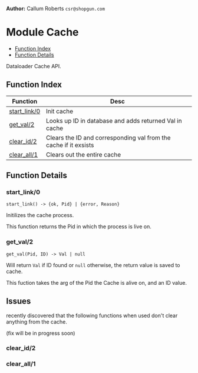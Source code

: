 


__Author:__ Callum Roberts `csr@shopgun.com`

# Module Cache #
* [Function Index](#index)
* [Function Details](#functions)

Dataloader Cache API.


<a name="index"></a>

## Function Index ##

| Function      | Desc          |
|---------------|---------------|
| <a href="#start_link-0">start_link/0</a> | Init cache |
| <a href="#get_val-2">get_val/2</a> | Looks up ID in database and adds returned Val in cache |
| <a href="#clear_id-2">clear_id/2</a> | Clears the ID and corresponding val from the cache if it exsists |
| <a href="#clear_all-1">clear_all/1</a> | Clears out the entire cache  |


<a name="functions"></a>

## Function Details ##



<a name="start_link-0"></a>

### start_link/0 ###

`start_link() -> {ok, Pid} | {error, Reason}`

Initilizes the cache process.

This function returns the Pid in which the process is live on.


<a name="get_val-2"></a>

### get_val/2 ###

`get_val(Pid, ID) -> Val | null`

Will return `Val` if ID found or `null` otherwise, the return value is saved to cache.

This fuction takes the arg of the Pid the Cache is alive on, and an ID value.



## Issues ##

recently discovered that the following functions when used don't clear anything from the cache. 

(fix will be in progress soon)


<a name="clear_id-2"></a>

### clear_id/2 ###



<a name="clear_all-1"></a>

### clear_all/1 ###






